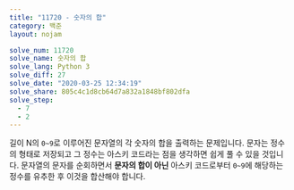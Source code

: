 ```yaml
---
title: "11720 - 숫자의 합"
category: 백준
layout: nojam

solve_num: 11720
solve_name: 숫자의 합
solve_lang: Python 3
solve_diff: 27
solve_date: "2020-03-25 12:34:19"
solve_share: 805c4c1d8cb64d7a832a1848bf802dfa
solve_step:
  - 7
  - 2
---
```


길이 N의 `0~9`로 이루어진 문자열의 각 숫자의 합을 출력하는 문제입니다. 문자는 정수의 형태로 저장되고 그 정수는 아스키 코드라는 점을 생각하면 쉽게 풀 수 있을 것입니다. 문자열의 문자를 순회하면서 **문자의 합이 아닌** 아스키 코드로부터 `0~9`에 해당하는 정수를 유추한 후 이것을 합산해야 합니다.
